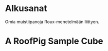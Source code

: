 # Alkusanat
Omia muistiipanoja Roux-menetelmään liittyen.

# A RoofPig Sample Cube
<div class="roofpig rp250 left" data-config="base=P1|hover=far|flags=showalg|alg=L2 D U2 B2 L B> U'+U> F U' F U' F' L> U>> U' F2 UZ R2 U F R' F' R F' R2 F R' F R F' R2 F D R2 D' R' D R D' R' D R' D' R2|algdisplay=fancy2s 2p"></div>